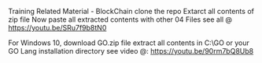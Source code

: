 Training Related Material - BlockChain 
clone the repo 
Extarct all contents of zip file
Now paste all extracted contents with other 04 Files
see all @ https://youtu.be/SRu7f9b8tN0

For Windows 10, download GO.zip file extract all contents in C:\GO or your GO Lang installation directory
see video @: https://youtu.be/90rm7bQ8Ub8



